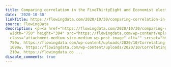 ```yaml
---
title: Comparing correlation in the FiveThirtyEight and Economist election forecasts
date: '2020-10-30'
linkTitle: https://flowingdata.com/2020/10/30/comparing-correlation-in-the-fivethirtyeight-and-economist-election-forecasts/
source: FlowingData
description: <p><a href="https://flowingdata.com/2020/10/30/comparing-correlation-in-the-fivethirtyeight-and-economist-election-forecasts/"><img
  width="750" height="394" src="https://flowingdata.com/wp-content/uploads/2020/10/Correlating-states-750x394.png"
  class="attachment-medium size-medium wp-post-image" alt="" srcset="https://flowingdata.com/wp-content/uploads/2020/10/Correlating-states-750x394.png
  750w, https://flowingdata.com/wp-content/uploads/2020/10/Correlating-states-1090x572.png
  1090w, https://flowingdata.com/wp-content/uploads/2020/10/Correlating-states-210x110.png
  210w, https://flowingdata.co ...
disable_comments: true
---
```

<p><a href="https://flowingdata.com/2020/10/30/comparing-correlation-in-the-fivethirtyeight-and-economist-election-forecasts/"><img width="750" height="394" src="https://flowingdata.com/wp-content/uploads/2020/10/Correlating-states-750x394.png" class="attachment-medium size-medium wp-post-image" alt="" srcset="https://flowingdata.com/wp-content/uploads/2020/10/Correlating-states-750x394.png 750w, https://flowingdata.com/wp-content/uploads/2020/10/Correlating-states-1090x572.png 1090w, https://flowingdata.com/wp-content/uploads/2020/10/Correlating-states-210x110.png 210w, https://flowingdata.co ...